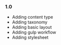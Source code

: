 ### 1.0 
* Adding content type
* Adding taxonomy
* Adding basic layout
* Adding gulp workflow
* Adding stylesheet